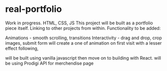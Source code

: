 # real-portfolio
 Work in progress. HTML, CSS, JS
This project will be built as a portfolio piece itself. Linking to other projects from within. 
Functionality to be added:

Animations - smooth scrolling, transitions
Interactivity - 
drag and drop, 
crop images, 
submit form will create a one of animation on first visit with a lesser effect following, 



will be built using vanilla javascript then move on to building with React.
will be using Prodigi API for merchendise page
